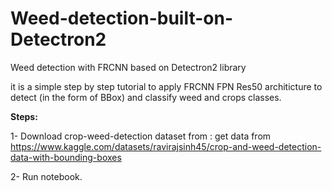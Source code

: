 # Weed-detection-built-on-Detectron2
Weed detection with FRCNN based on Detectron2 library

it is a simple step by step tutorial to apply FRCNN FPN Res50 architicture to detect (in the form of BBox) and classify weed and crops classes.  

**Steps:**

1- Download crop-weed-detection dataset from : get data from https://www.kaggle.com/datasets/ravirajsinh45/crop-and-weed-detection-data-with-bounding-boxes

2- Run notebook.

